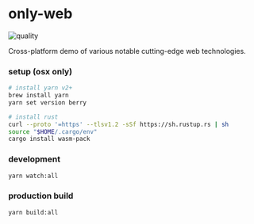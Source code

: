 # only-web
![quality](https://img.shields.io/badge/code%20quality-demoware-red)

Cross-platform demo of various notable cutting-edge web technologies.

### setup (osx only)

```sh
# install yarn v2+
brew install yarn
yarn set version berry

# install rust
curl --proto '=https' --tlsv1.2 -sSf https://sh.rustup.rs | sh
source "$HOME/.cargo/env"
cargo install wasm-pack
```

### development

```sh
yarn watch:all
```

### production build

```sh
yarn build:all
```
